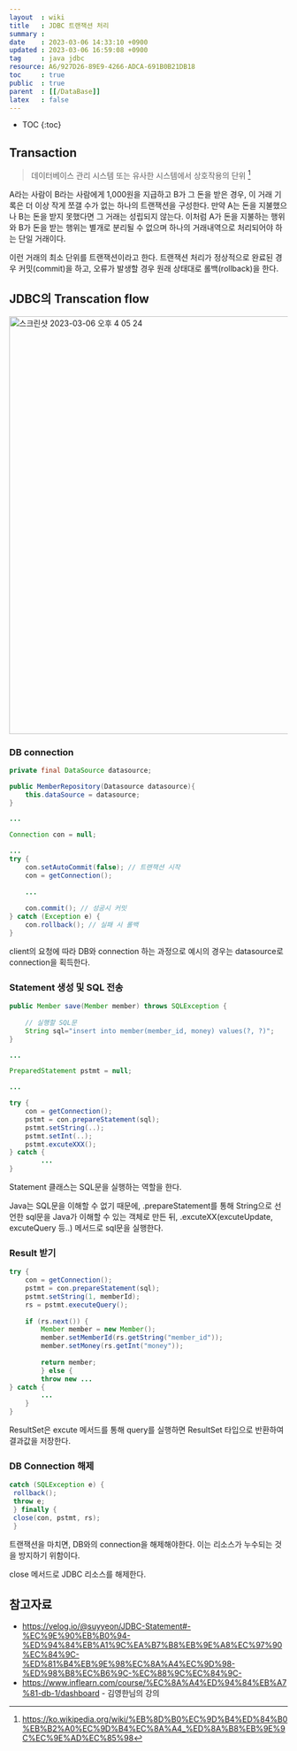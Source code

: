 ```yaml
---
layout  : wiki
title   : JDBC 트랜잭션 처리
summary : 
date    : 2023-03-06 14:33:10 +0900
updated : 2023-03-06 16:59:08 +0900
tag     : java jdbc
resource: A6/927D26-89E9-4266-ADCA-691B0B21DB18
toc     : true
public  : true
parent  : [[/DataBase]]
latex   : false
---
```

* TOC
{:toc}

## Transaction

> 데이터베이스 관리 시스템 또는 유사한 시스템에서 상호작용의 단위 [^wiki]

A라는 사람이 B라는 사람에게 1,000원을 지급하고 B가 그 돈을 받은 경우, 이 거래 기록은 더 이상 작게 쪼갤 수가 없는 하나의 트랜잭션을 구성한다.
만약 A는 돈을 지불했으나 B는 돈을 받지 못했다면 그 거래는 성립되지 않는다. 이처럼 A가 돈을 지불하는 행위와 B가 돈을 받는 행위는 별개로 분리될 수 없으며 하나의
거래내역으로 처리되어야 하는 단일 거래이다. 

이런 거래의 최소 단위를 트랜잭션이라고 한다. 트랜잭션 처리가 정상적으로 완료된 경우 커밋(commit)을 하고, 오류가 발생할 경우 원래 상태대로 롤백(rollback)을 한다.

## JDBC의 Transcation flow

<img width="755" alt="스크린샷 2023-03-06 오후 4 05 24" src="https://user-images.githubusercontent.com/85725033/223041420-02fcacb0-cb5f-4502-92aa-0f2e679aff6a.png">

### DB connection

```java
private final DataSource datasource;

public MemberRepository(Datasource datasource){
    this.dataSource = datasource;
}

...

Connection con = null;

...
try {
    con.setAutoCommit(false); // 트랜잭션 시작
    con = getConnection();    
    
    ...
        
    con.commit(); // 성공시 커밋
} catch (Exception e) {
    con.rollback(); // 실패 시 롤백
}

```

client의 요청에 따라 DB와 connection 하는 과정으로 예시의 경우는 datasource로 connection을 획득한다.

### Statement 생성 및 SQL 전송

```java
public Member save(Member member) throws SQLException {
    
    // 실행할 SQL문
    String sql="insert into member(member_id, money) values(?, ?)";
}

...

PreparedStatement pstmt = null;

...

try {
    con = getConnection();
    pstmt = con.prepareStatement(sql);
    pstmt.setString(..);
    pstmt.setInt(..);
    pstmt.excuteXXX();
} catch {
        ...
}
```

Statement 클래스는 SQL문을 실행하는 역할을 한다.

Java는 SQL문을 이해할 수 없기 때문에, .prepareStatement를 통해 String으로 선언한 sql문을 Java가 이해할 수 있는 객체로 만든 뒤,
.excuteXX(excuteUpdate, excuteQuery 등..) 메서드로 sql문을 실행한다.

### Result 받기

```java
try {
    con = getConnection();
    pstmt = con.prepareStatement(sql);
    pstmt.setString(1, memberId);
    rs = pstmt.executeQuery();
    
    if (rs.next()) {
        Member member = new Member();
        member.setMemberId(rs.getString("member_id"));
        member.setMoney(rs.getInt("money"));
        
        return member;
        } else {
        throw new ...
} catch {
        ...
    }
}
```

ResultSet은 excute 메서드를 통해 query를 실행하면 ResultSet 타입으로 반환하여 결과값을 저장한다.

### DB Connection 해제

```java
catch (SQLException e) {
 rollback();
 throw e;
 } finally {
 close(con, pstmt, rs);
 }
```

트랜잭션을 마치면, DB와의 connection을 해제해야한다. 이는 리소스가 누수되는 것을 방지하기 위함이다.

close 메서드로 JDBC 리소스를 해제한다.

## 참고자료

- https://velog.io/@suyyeon/JDBC-Statement#-%EC%9E%90%EB%B0%94-%ED%94%84%EB%A1%9C%EA%B7%B8%EB%9E%A8%EC%97%90%EC%84%9C-%ED%81%B4%EB%9E%98%EC%8A%A4%EC%9D%98-%ED%98%B8%EC%B6%9C-%EC%88%9C%EC%84%9C-
- https://www.inflearn.com/course/%EC%8A%A4%ED%94%84%EB%A7%81-db-1/dashboard - 김영한님의 강의

[^wiki]:https://ko.wikipedia.org/wiki/%EB%8D%B0%EC%9D%B4%ED%84%B0%EB%B2%A0%EC%9D%B4%EC%8A%A4_%ED%8A%B8%EB%9E%9C%EC%9E%AD%EC%85%98
